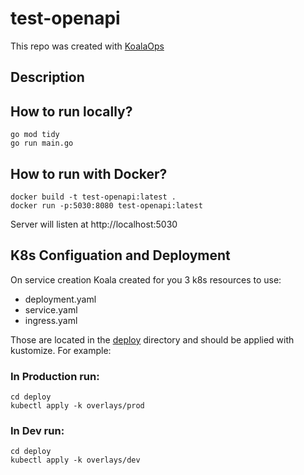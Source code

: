 # test-openapi

This repo was created with [KoalaOps](https://app.koalaops.com/)

## Description



## How to run locally?

```
go mod tidy
go run main.go
```

## How to run with Docker?

```
docker build -t test-openapi:latest .
docker run -p:5030:8080 test-openapi:latest
```

Server will listen at http://localhost:5030

## K8s Configuation and Deployment

On service creation Koala created for you 3 k8s resources to use:

- deployment.yaml
- service.yaml
- ingress.yaml

Those are located in the [deploy](deploy) directory and should be applied with kustomize. For example:

### In Production run: 

```
cd deploy
kubectl apply -k overlays/prod
```

### In Dev run: 

```
cd deploy
kubectl apply -k overlays/dev
```

